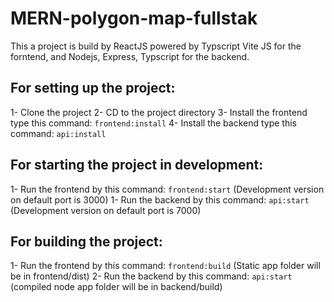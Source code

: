 # MERN-polygon-map-fullstak

This a project is build by ReactJS powered by Typscript Vite JS for the forntend, and Nodejs, Express, Typscript for the backend.

## For setting up the project:

1- Clone the project 
2- CD to the project directory 
3- Install the frontend type this command: `frontend:install` 
4- Install the backend type this command: `api:install` 

## For starting the project in development:

1- Run the frontend by this command: `frontend:start` (Development version on default port is 3000) 
1- Run the backend by this command: `api:start` (Development version on default port is 7000)


## For building the project:

1- Run the frontend by this command: `frontend:build` (Static app folder will be in frontend/dist)
2- Run the backend by this command: `api:start` (compiled node app folder will be in backend/build)

